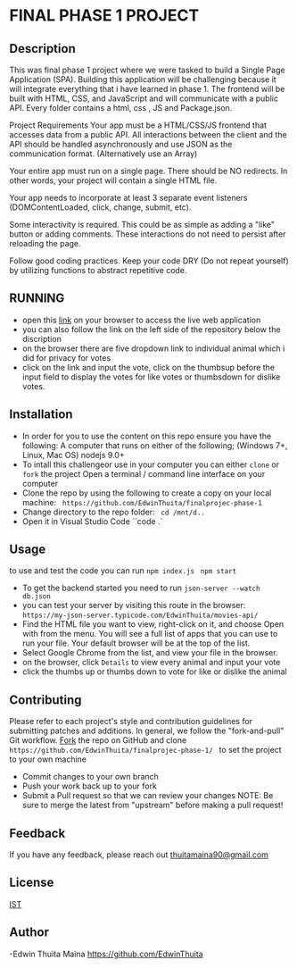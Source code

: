 
# FINAL PHASE 1 PROJECT


## Description
This was final  phase 1 project where we were tasked to  build a Single Page Application (SPA). Building this application will be challenging because it will integrate everything that i have learned in phase 1. The  frontend will be built with HTML, CSS, and JavaScript and will communicate with a public API.
Every folder contains a html, css , JS and Package.json.

Project Requirements
Your app must be a HTML/CSS/JS frontend that accesses data from a public API. All interactions between the client and the API should be handled asynchronously and use JSON as the communication format. (Alternatively use an Array)

Your entire app must run on a single page. There should be NO redirects. In other words, your project will contain a single HTML file.

Your app needs to incorporate at least 3 separate event listeners (DOMContentLoaded, click, change, submit, etc).

Some interactivity is required. This could be as simple as adding a "like" button or adding comments. These interactions do not need to persist after reloading the page.

Follow good coding practices. Keep your code DRY (Do not repeat yourself) by utilizing functions to abstract repetitive code.
## RUNNING
* open this [link](https://https://edwinthuita.github.io/finalprojec-phase-1//) on your browser to access the live web application
* you can also follow the link on the left side of the repository below the discription
* on the browser there are five dropdown link to individual animal which i did for privacy for votes
* click on the link and input the vote, click on the thumbsup before the input field to display the votes for like votes or thumbsdown for dislike votes.
## Installation
* In order for you to use the content on this repo ensure you have the following:
A computer that runs on either of the following; (Windows 7+, Linux, Mac OS)
nodejs 9.0+
* To intall this challengeor use in your computer you can either ``clone`` or ``fork`` the project
Open a terminal / command line interface on your computer
* Clone the repo by using the following to create a copy on your local machine:
 `` https://github.com/EdwinThuita/finalprojec-phase-1``
* Change directory to the repo folder:
 `` cd /mnt/d..``
*  Open it in Visual Studio Code
  ``code .`

  ## Usage
to use and test the code you can run
``npm index.js ``
``npm start``
* To get the backend started you need to run
  ``json-server --watch db.json``
 * you can test your  server by visiting this route in the browser:
  ``https://my-json-server.typicode.com/EdwinThuita/movies-api/``
* Find the HTML file you want to view, right-click on it, and choose Open with from the menu. You will see a full list of apps that you can use to run your file. Your default browser will be at the top of the list.
* Select Google Chrome from the list, and view your file in the browser.
* on the browser, click ``Details`` to view every animal and input your vote
* click the thumbs up or thumbs down to vote for like or dislike the animal
## Contributing
Please refer to each project's style and contribution guidelines for submitting patches and additions. In general, we follow the "fork-and-pull" Git workflow.
[Fork](https://github.com/AlexTanui/Flatacuties-) the repo on GitHub and
clone   ``https://github.com/EdwinThuita/finalprojec-phase-1/ ``
to set the project to your own machine
* Commit changes to your own branch
* Push your work back up to your fork
* Submit a Pull request so that we can review your changes
NOTE: Be sure to merge the latest from "upstream" before making a pull request!
    
## Feedback

If you have any feedback, please reach out thuitamaina90@gmail.com


## License

[IST](https://opensource.org/licenses/ISC)


## Author

-Edwin Thuita Maina
https://github.com/EdwinThuita
